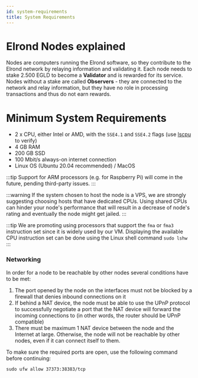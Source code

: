 ```yaml
---
id: system-requirements
title: System Requirements
---
```


# **Elrond Nodes explained**

Nodes are computers running the Elrond software, so they contribute to the Elrond network by relaying information and validating it. Each node needs to stake 2.500 EGLD to become a **Validator** and is rewarded for its service. Nodes without a stake are called **Observers** - they are connected to the network and relay information, but they have no role in processing transactions and thus do not earn rewards.

# **Minimum System Requirements**

- 2 x CPU, either Intel or AMD, with the `SSE4.1` and `SSE4.2` flags (use [lscpu](https://manpages.ubuntu.com/manpages/trusty/man1/lscpu.1.html) to verify)
- 4 GB RAM
- 200 GB SSD
- 100 Mbit/s always-on internet connection
- Linux OS (Ubuntu 20.04 recommended) / MacOS

:::tip
Support for ARM processors (e.g. for Raspberry Pi) will come in the future, pending third-party issues.
:::

:::warning
If the system chosen to host the node is a VPS, we are strongly suggesting choosing hosts that have dedicated CPUs. Using shared CPUs can hinder your node's performance that will result in a decrease of node's rating and eventually the node might get jailed.
:::

:::tip
We are promoting using processors that support the `fma` or `fma3` instruction set since it is widely used by our VM. Displaying the available CPU instruction set can be done using the Linux shell command `sudo lshw` 
:::

### **Networking**

In order for a node to be reachable by other nodes several conditions have to be met:

1. The port opened by the node on the interfaces must not be blocked by a firewall that denies inbound connections on it
2. If behind a NAT device, the node must be able to use the UPnP protocol to successfully negotiate a port that the NAT device will forward the incoming connections to (in other words, the router should be UPnP compatible)
3. There must be maximum 1 NAT device between the node and the Internet at large. Otherwise, the node will not be reachable by other nodes, even if it can connect itself to them.

To make sure the required ports are open, use the following command before continuing:

```
sudo ufw allow 37373:38383/tcp
```
